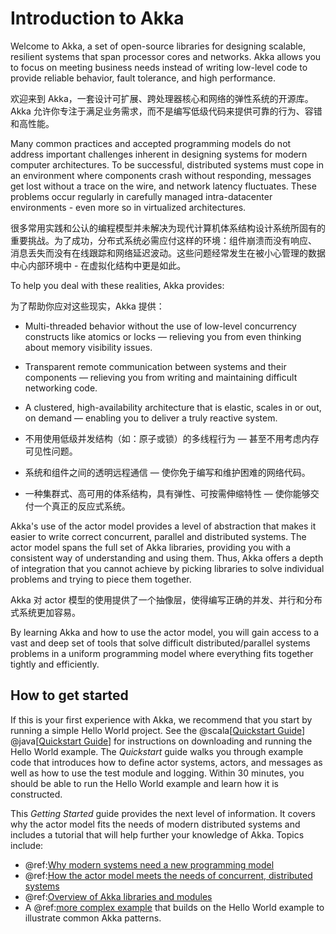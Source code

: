 # Introduction to Akka

Welcome to Akka, a set of open-source libraries for designing scalable, resilient systems that span processor cores and networks. Akka allows you to focus on meeting business needs instead of writing low-level code to provide reliable behavior, fault tolerance, and high performance.

欢迎来到 Akka，一套设计可扩展、跨处理器核心和网络的弹性系统的开源库。Akka 允许你专注于满足业务需求，而不是编写低级代码来提供可靠的行为、容错和高性能。

Many common practices and accepted programming models do not address important challenges
inherent in designing systems for modern computer architectures. To be
successful, distributed systems must cope in an environment where components
crash without responding, messages get lost without a trace on the wire, and
network latency fluctuates. These problems occur regularly in carefully managed
intra-datacenter environments - even more so in virtualized architectures.

很多常用实践和公认的编程模型并未解决为现代计算机体系结构设计系统所固有的重要挑战。为了成功，分布式系统必需应付这样的环境：组件崩溃而没有响应、
消息丢失而没有在线跟踪和网络延迟波动。这些问题经常发生在被小心管理的数据中心内部环境中 - 在虚拟化结构中更是如此。

To help you deal with these realities, Akka provides:

为了帮助你应对这些现实，Akka 提供：

 * Multi-threaded behavior without the use of low-level concurrency constructs like
   atomics or locks &#8212; relieving you from even thinking about memory visibility issues.
 * Transparent remote communication between systems and their components &#8212; relieving you from writing and maintaining difficult networking code.
 * A clustered, high-availability architecture that is elastic, scales in or out, on demand &#8212; enabling you to deliver a truly reactive system.

* 不用使用低级并发结构（如：原子或锁）的多线程行为 &#8212; 甚至不用考虑内存可见性问题。
* 系统和组件之间的透明远程通信 &#8212; 使你免于编写和维护困难的网络代码。
* 一种集群式、高可用的体系结构，具有弹性、可按需伸缩特性 &#8212; 使你能够交付一个真正的反应式系统。

Akka's use of the actor model provides a level of abstraction that makes it
easier to write correct concurrent, parallel and distributed systems. The actor
model spans the full set of Akka libraries, providing you with a consistent way
of understanding and using them. Thus, Akka offers a depth of integration that
you cannot achieve by picking libraries to solve individual problems and trying
to piece them together.

Akka 对 actor 模型的使用提供了一个抽像层，使得编写正确的并发、并行和分布式系统更加容易。

By learning Akka and how to use the actor model, you will gain access to a vast
and deep set of tools that solve difficult distributed/parallel systems problems
in a uniform programming model where everything fits together tightly and
efficiently.

## How to get started

If this is your first experience with Akka, we recommend that you start by
running a simple Hello World project. See the @scala[[Quickstart Guide](https://developer.lightbend.com/guides/akka-quickstart-scala)] @java[[Quickstart Guide](https://developer.lightbend.com/guides/akka-quickstart-java)] for
instructions on downloading and running the Hello World example. The *Quickstart* guide walks you through example code that introduces how to define actor systems, actors, and messages as well as how to use the test module and logging. Within 30 minutes, you should be able to run the Hello World example and learn how it is constructed.

This *Getting Started* guide provides the next level of information. It covers why the actor model fits the needs of modern distributed systems and includes a tutorial that will help further your knowledge of Akka. Topics include:

* @ref:[Why modern systems need a new programming model](actors-motivation.md)
* @ref:[How the actor model meets the needs of concurrent, distributed systems](actors-intro.md)
* @ref:[Overview of Akka libraries and modules](modules.md)
* A @ref:[more complex example](tutorial.md) that builds on the Hello World example to illustrate common Akka patterns.
